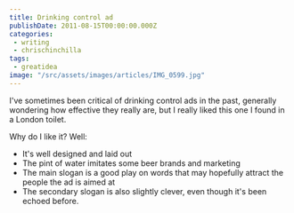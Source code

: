 ```yaml
---
title: Drinking control ad
publishDate: 2011-08-15T00:00:00.000Z
categories:
 - writing
 - chrischinchilla
tags:
 - greatidea
image: "/src/assets/images/articles/IMG_0599.jpg"
---
```


I've sometimes been critical of drinking control ads in the past, generally wondering how effective they really are, but I really liked this one I found in a London toilet.

Why do I like it? Well:

- It's well designed and laid out
- The pint of water imitates some beer brands and marketing
- The main slogan is a good play on words that may hopefully attract the people the ad is aimed at
- The secondary slogan is also slightly clever, even though it's been echoed before.
